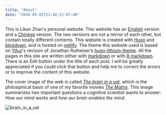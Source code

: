 ```yaml
---
title: "About"
date: "2016-05-05T21:48:51-07:00"
---
```


This is Likan Zhan's personal website. This website has an [English](../en/) version and a [Chinese](../cn/) version. The two versions are not a mirror of each other, but contain totally different contents. This website is created with [Hugo](https://gohugo.io) and [blogdown](https://github.com/rstudio/blogdown/), and is hosted on [netlify](https://app.netlify.com). The theme this website used is based on [Yihui](https://yihui.name)'s revision of Jonathan Rutheiser’s [hugo-lithium-theme](https://github.com/jrutheiser/hugo-lithium-theme). All the pages in this site are written either with [markdown](https://en.wikipedia.org/wiki/Markdown) or with [R markdown](http://rmarkdown.rstudio.com). There is an Edit button <i class="fa fa-edit" aria-hidden="true"> </i> under the title of each post. I will be greatly appreciated if you could click that button and help me to correct the errors or to improve the content of this website.

The cover image of the web is called [*The brain in a vat*](https://en.wikipedia.org/wiki/Brain_in_a_vat), which is the philosiphical basis of one of my favorite movies [*The Matrix*](https://en.wikipedia.org/wiki/The_Matrix_(franchise)). This image summarizes two important questions a cognitive scientist wants to answer: *How our mind works* and *how our brain enables the mind*.

![brain_in_a_vat](http://webimages.netlify.com/brain_in_a_vat.png)
